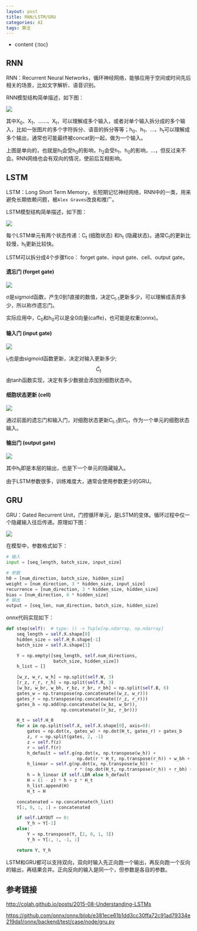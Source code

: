 ```yaml
---
layout: post
title: RNN/LSTM/GRU
categories: AI
tags: 算法
---
```


* content
{:toc}
## RNN

RNN：Recurrent Neural Networks，循环神经网络，能够应用于空间或时间先后相关的场景，比如文字解析、语音识别。

RNN模型结构简单描述，如下图：

![](https://harmonyhu.github.io/img/rnn.jpg)

其中X<sub>0</sub>、X<sub>1</sub>、......、X<sub>t</sub>，可以理解成多个输入，或者对单个输入拆分成的多个输入，比如一张图片的多个字符拆分、语音的拆分等等；h<sub>0</sub>、h<sub>1</sub>、&hellip;、h<sub>t</sub>可以理解成多个输出，通常也可能最终被concat到一起，做为一个输入。

上图是单向的，也就是h<sub>1</sub>会受h<sub>0</sub>的影响，h<sub>2</sub>会受h<sub>1</sub>、h<sub>0</sub>的影响，&hellip;，但反过来不会。RNN网络也会有双向的情况，使前后互相影响。

<!--more-->



## LSTM

LSTM：Long Short Term Memory，长短期记忆神经网络，RNN中的一类，用来避免长期依赖问题，被`Alex Graves`改良和推广。

LSTM模型结构简单描述，如下图：

![](https://harmonyhu.github.io/img/lstm.jpg)

每个LSTM单元有两个状态传递：C<sub>t</sub> (细胞状态) 和h<sub>t</sub> (隐藏状态)。通常C<sub>t</sub>的更新比较慢，h<sub>t</sub>更新比较快。

LSTM可以拆分成4个步骤fico： forget gate、input gate、cell、output gate。

#### 遗忘门 (forget gate)

![](https://harmonyhu.github.io/img/lstm_f.jpg)

&sigma;是sigmoid函数，产生0到1直接的数值，决定C<sub>t-1</sub>更新多少，可以理解成丢弃多少，所以称作遗忘门。

实际应用中，C<sub>0</sub>和h<sub>0</sub>可以是全0向量(caffe)，也可能是权重(onnx)。

#### 输入门 (input gate)

![](https://harmonyhu.github.io/img/lstm_i.jpg)

i<sub>t</sub>也是由sigmoid函数更新，决定对输入更新多少;
$$
\widetilde{C}_{t}
$$
由tanh函数实现，决定有多少数据会添加到细胞状态中。

#### 细胞状态更新 (cell)

![](https://harmonyhu.github.io/img/lstm_c.jpg)

通过前面的遗忘门和输入门，对细胞状态更新C<sub>t-1</sub>到C<sub>t</sub>，作为一个单元的细胞状态输入。

#### 输出门 (output gate)

![](https://harmonyhu.github.io/img/lstm_o.jpg)

其中h<sub>t</sub>即是本层的输出，也是下一个单元的隐藏输入。

由于LSTM参数很多，训练难度大，通常会使用参数更少的GRU。



## GRU

GRU：Gated Recurrent Unit，门控循环单元，是LSTM的变体。循环过程中仅一个隐藏输入往后传递。原理如下图：

![](https://harmonyhu.github.io/img/gru.png)

在模型中，参数格式如下：

```python
# 输入
input = [seq_length, batch_size, input_size]

# 参数
h0 = [num_direction, batch_size, hidden_size]
weight = [num_direction, 3 * hidden_size, input_size]
recurrence = [num_direction, 3 * hidden_size, hidden_size]
bias = [num_direction, 6 * hidden_size]
# 输出
output = [seq_len, num_direction, batch_size, hidden_size]
```

onnx代码实现如下：

```python
def step(self):  # type: () -> Tuple[np.ndarray, np.ndarray]
    seq_length = self.X.shape[0]
    hidden_size = self.H_0.shape[-1]
    batch_size = self.X.shape[1]

    Y = np.empty([seq_length, self.num_directions,
                  batch_size, hidden_size])
    h_list = []

    [w_z, w_r, w_h] = np.split(self.W, 3)
    [r_z, r_r, r_h] = np.split(self.R, 3)
    [w_bz, w_br, w_bh, r_bz, r_br, r_bh] = np.split(self.B, 6)
    gates_w = np.transpose(np.concatenate((w_z, w_r)))
    gates_r = np.transpose(np.concatenate((r_z, r_r)))
    gates_b = np.add(np.concatenate((w_bz, w_br)),
                     np.concatenate((r_bz, r_br)))

    H_t = self.H_0
    for x in np.split(self.X, self.X.shape[0], axis=0):
        gates = np.dot(x, gates_w) + np.dot(H_t, gates_r) + gates_b
        z, r = np.split(gates, 2, -1)
        z = self.f(z)
        r = self.f(r)
        h_default = self.g(np.dot(x, np.transpose(w_h)) +
                           np.dot(r * H_t, np.transpose(r_h)) + w_bh + r_bh)
        h_linear = self.g(np.dot(x, np.transpose(w_h)) +
                          r * (np.dot(H_t, np.transpose(r_h)) + r_bh) + w_bh)
        h = h_linear if self.LBR else h_default
        H = (1 - z) * h + z * H_t
        h_list.append(H)
        H_t = H

    concatenated = np.concatenate(h_list)
    Y[:, 0, :, :] = concatenated

    if self.LAYOUT == 0:
        Y_h = Y[-1]
    else:
        Y = np.transpose(Y, [2, 0, 1, 3])
        Y_h = Y[:, :, -1, :]

    return Y, Y_h
```

LSTM和GRU都可以支持双向，双向时输入先正向跑一个输出，再反向跑一个反向的输出，再结果合并。正向反向的输入是同一个，但参数是各自的参数。



## 参考链接

<http://colah.github.io/posts/2015-08-Understanding-LSTMs>

<https://github.com/onnx/onnx/blob/e381ece61b1dd3cc30ffa72c91ad79334e219da1/onnx/backend/test/case/node/gru.py>

